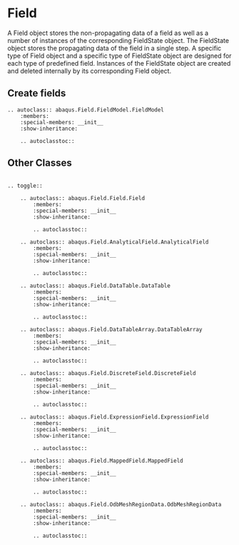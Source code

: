 # Field

A Field object stores the non-propagating data of a field as well as a number of instances of the corresponding FieldState object. The FieldState object stores the propagating data of the field in a single step. A specific type of Field object and a specific type of FieldState object are designed for each type of predefined field. Instances of the FieldState object are created and deleted internally by its corresponding Field object.

## Create fields

```{eval-rst}
.. autoclass:: abaqus.Field.FieldModel.FieldModel
    :members:
    :special-members: __init__
    :show-inheritance:

    .. autoclasstoc::

```

## Other Classes

```{eval-rst}

.. toggle::

    .. autoclass:: abaqus.Field.Field.Field
        :members:
        :special-members: __init__
        :show-inheritance:

        .. autoclasstoc::

    .. autoclass:: abaqus.Field.AnalyticalField.AnalyticalField
        :members:
        :special-members: __init__
        :show-inheritance:

        .. autoclasstoc::

    .. autoclass:: abaqus.Field.DataTable.DataTable
        :members:
        :special-members: __init__
        :show-inheritance:

        .. autoclasstoc::

    .. autoclass:: abaqus.Field.DataTableArray.DataTableArray
        :members:
        :special-members: __init__
        :show-inheritance:

        .. autoclasstoc::

    .. autoclass:: abaqus.Field.DiscreteField.DiscreteField
        :members:
        :special-members: __init__
        :show-inheritance:

        .. autoclasstoc::

    .. autoclass:: abaqus.Field.ExpressionField.ExpressionField
        :members:
        :special-members: __init__
        :show-inheritance:

        .. autoclasstoc::

    .. autoclass:: abaqus.Field.MappedField.MappedField
        :members:
        :special-members: __init__
        :show-inheritance:

        .. autoclasstoc::

    .. autoclass:: abaqus.Field.OdbMeshRegionData.OdbMeshRegionData
        :members:
        :special-members: __init__
        :show-inheritance:

        .. autoclasstoc::
```
